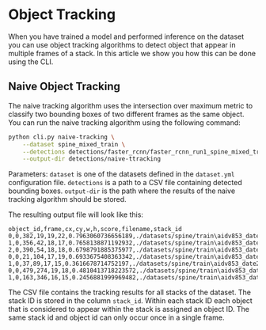 # Object Tracking

When you have trained a model and performed inference on the dataset you can use object tracking algorithms to detect object that appear in multiple frames of a stack. In this article we show you how this can be done using the CLI.

## Naive Object Tracking

The naive tracking algorithm uses the intersection over maximum metric to classify two bounding boxes of two different frames as the same object. You can run the naive tracking algorithm using the following command:

```bash
python cli.py naive-tracking \
    --dataset spine_mixed_train \
    --detections detections/faster_rcnn/faster_rcnn_run1_spine_mixed_train.csv \
    --output-dir detections/naive-ttracking
```

Parameters:
`dataset` is one of the datasets defined in the `dataset.yml` configuration file.
`detections` is a path to a CSV file containing detected bounding boxes.
`output-dir` is the path where the results of the naive tracking algorithm should be stored.

The resulting output file will look like this:

```csv
object_id,frame,cx,cy,w,h,score,filename,stack_id
0,0,382,19,19,22,0.7963060736656189,./datasets/spine/train\aidv853_date220321_tp1_stack3_sub11_layer116.png,0
1,0,356,42,18,17,0.7658138871192932,./datasets/spine/train\aidv853_date220321_tp1_stack3_sub11_layer116.png,0
2,0,390,54,18,18,0.6798791885375977,./datasets/spine/train\aidv853_date220321_tp1_stack3_sub11_layer116.png,0
0,0,21,104,17,19,0.6933675408363342,./datasets/spine/train\aidv853_date220321_tp1_stack3_sub12_layer069.png,2
1,0,37,89,17,15,0.3616678714752197,./datasets/spine/train\aidv853_date220321_tp1_stack3_sub12_layer069.png,2
0,0,479,274,19,18,0.4810413718223572,./datasets/spine/train\aidv853_date220321_tp2_stack2_sub21_layer063.png,3
1,0,163,346,16,15,0.2456881999969482,./datasets/spine/train\aidv853_date220321_tp2_stack2_sub21_layer063.png,3
```

The CSV file contains the tracking results for all stacks of the dataset. The stack ID is stored in the column `stack_id`. Within each stack ID each object that is considered to appear within the stack is assigned an object ID. The same stack id and object id can only occur once in a single frame.
